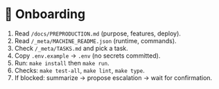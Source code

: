 # 🚀 Onboarding

1) Read `/docs/PREPRODUCTION.md` (purpose, features, deploy).
2) Read `/_meta/MACHINE_README.json` (runtime, commands).
3) Check `/_meta/TASKS.md` and pick a task.
4) Copy `.env.example` → `.env` (no secrets committed).
5) Run: `make install` then `make run`.
6) Checks: `make test-all`, `make lint`, `make type`.
7) If blocked: summarize → propose escalation → wait for confirmation.
